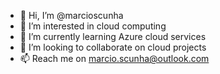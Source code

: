 - 👋 Hi, I’m @marcioscunha
- 👀 I’m interested in cloud computing
- 🌱 I’m currently learning Azure cloud services
- 💞️ I’m looking to collaborate on cloud projects
- 📫 Reach me on marcio.scunha@outlook.com

<!---
marcioscunha/marcioscunha is a ✨ special ✨ repository because its `README.md` (this file) appears on your GitHub profile.
You can click the Preview link to take a look at your changes.
--->
